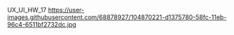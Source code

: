 UX_UI_HW_17
https://user-images.githubusercontent.com/68878927/104870221-d1375780-58fc-11eb-96c4-6511bf2732dc.jpg
